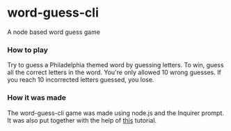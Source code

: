 # word-guess-cli
A node based word guess game

### How to play
Try to guess a Philadelphia themed word by guessing letters. To win, guess all the correct letters in the word. You're only allowed 10 wrong guesses. If you reach 10 incorrected letters guessed, you lose.

### How it was made
The word-guess-cli game was made using node.js and the Inquirer prompt. It was also put together with the help of [this](https://www.youtube.com/watch?v=hnSgRvmTJA4) tutorial.
